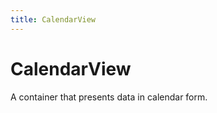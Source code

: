 ```yaml
---
title: CalendarView
---
```


# CalendarView

<div>A container that presents data in calendar form.</div>
